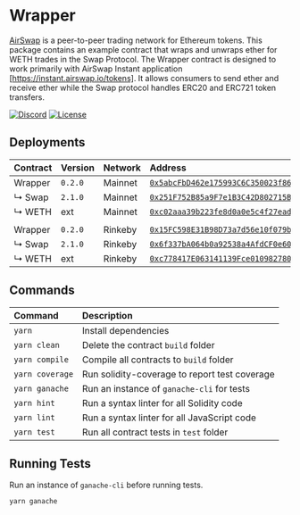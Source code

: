 # Wrapper

[AirSwap](https://www.airswap.io/) is a peer-to-peer trading network for Ethereum tokens. This package contains an example contract that wraps and unwraps ether for WETH trades in the Swap Protocol. The Wrapper contract is designed to work primarily with AirSwap Instant application [https://instant.airswap.io/tokens]. It allows consumers to send ether and receive ether while the Swap protocol handles ERC20 and ERC721 token transfers.

[![Discord](https://img.shields.io/discord/590643190281928738.svg)](https://discord.gg/ecQbV7H)
[![License](https://img.shields.io/badge/License-Apache%202.0-blue.svg)](https://opensource.org/licenses/Apache-2.0)

## Deployments

| Contract | Version | Network | Address                                                                                                                         |
| :------- | :------ | :------ | :------------------------------------------------------------------------------------------------------------------------------ |
| Wrapper     | `0.2.0` | Mainnet | [`0x5abcFbD462e175993C6C350023f8634D71DaA61D`](https://etherscan.io/address/0x5abcFbD462e175993C6C350023f8634D71DaA61D)         |
 ↳ Swap       | `2.1.0` | Mainnet | [`0x251F752B85a9F7e1B3C42D802715B5D7A8Da3165`](https://etherscan.io/address/0x251F752B85a9F7e1B3C42D802715B5D7A8Da3165)
 ↳ WETH        |    ext | Mainnet | [`0xc02aaa39b223fe8d0a0e5c4f27ead9083c756cc2`](https://etherscan.io/address/0xc02aaa39b223fe8d0a0e5c4f27ead9083c756cc2)
|             |         |         |
| Wrapper     | `0.2.0` | Rinkeby | [`0x15FC598E31B98D73a7d56e10f079b827cb97Af82`](https://rinkeby.etherscan.io/address/0x15FC598E31B98D73a7d56e10f079b827cb97Af82) |
↳ Swap        | `2.1.0` | Rinkeby | [`0x6f337bA064b0a92538a4AfdCF0e60F50eEAe0D5B`](https://etherscan.io/address/0x6f337bA064b0a92538a4AfdCF0e60F50eEAe0D5B)
↳ WETH        |    ext  | Rinkeby | [`0xc778417E063141139Fce010982780140Aa0cD5Ab`](https://etherscan.io/address/0xc778417E063141139Fce010982780140Aa0cD5Ab)

## Commands

| Command         | Description                                   |
| :-------------- | :-------------------------------------------- |
| `yarn`          | Install dependencies                          |
| `yarn clean`    | Delete the contract `build` folder            |
| `yarn compile`  | Compile all contracts to `build` folder       |
| `yarn coverage` | Run solidity-coverage to report test coverage |
| `yarn ganache`  | Run an instance of `ganache-cli` for tests    |
| `yarn hint`     | Run a syntax linter for all Solidity code     |
| `yarn lint`     | Run a syntax linter for all JavaScript code   |
| `yarn test`     | Run all contract tests in `test` folder       |

## Running Tests

Run an instance of `ganache-cli` before running tests.

```
yarn ganache
```